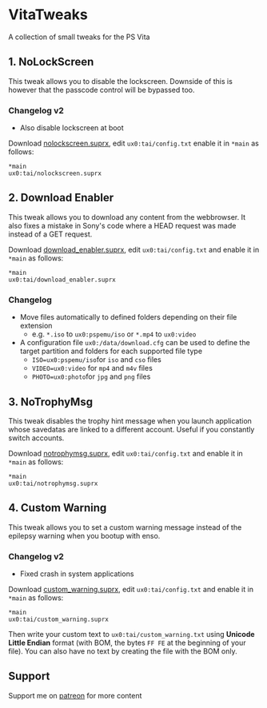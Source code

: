 # VitaTweaks

A collection of small tweaks for the PS Vita

## 1. NoLockScreen

This tweak allows you to disable the lockscreen. Downside of this is however that the passcode control will be bypassed too.

### Changelog v2
- Also disable lockscreen at boot

Download [nolockscreen.suprx](https://github.com/TheOfficialFloW/VitaTweaks/releases/tag/NoLockScreen), edit `ux0:tai/config.txt` enable it in `*main` as follows:

```
*main
ux0:tai/nolockscreen.suprx
```

## 2. Download Enabler

This tweak allows you to download any content from the webbrowser. It also fixes a mistake in Sony's code where a HEAD request was made instead of a GET request.

Download [download_enabler.suprx](https://github.com/TheOfficialFloW/VitaTweaks/releases/tag/DownloadEnabler), edit `ux0:tai/config.txt` and enable it in `*main` as follows:

```
*main
ux0:tai/download_enabler.suprx
```

### Changelog 
- Move files automatically to defined folders depending on their file extension 
  - e.g. `*.iso` to `ux0:pspemu/iso` or `*.mp4` to `ux0:video`
- A configuration file `ux0:/data/download.cfg` can be used to define the target partition and folders for each supported file type 
   - `ISO=ux0:pspemu/iso`for `iso` and `cso` files
   - `VIDEO=ux0:video` for `mp4` and `m4v` files 
   - `PHOTO=ux0:photo`for `jpg` and `png` files  


## 3. NoTrophyMsg

This tweak disables the trophy hint message when you launch application whose savedatas are linked to a different account. Useful if you constantly switch accounts.

Download [notrophymsg.suprx](https://github.com/TheOfficialFloW/VitaTweaks/releases/tag/NoTrophyMsg), edit `ux0:tai/config.txt` and enable it in `*main` as follows:

```
*main
ux0:tai/notrophymsg.suprx
```

## 4. Custom Warning

This tweak allows you to set a custom warning message instead of the epilepsy warning when you bootup with enso.

### Changelog v2

- Fixed crash in system applications

Download [custom_warning.suprx](https://github.com/TheOfficialFloW/VitaTweaks/releases/tag/CustomWarning), edit `ux0:tai/config.txt` and enable it in `*main` as follows:

```
*main
ux0:tai/custom_warning.suprx
```

Then write your custom text to `ux0:tai/custom_warning.txt` using **Unicode Little Endian** format (with BOM, the bytes `FF FE` at the beginning of your file). You can also have no text by creating the file with the BOM only.

## Support

Support me on [patreon](https://www.patreon.com/TheOfficialFloW) for more content
